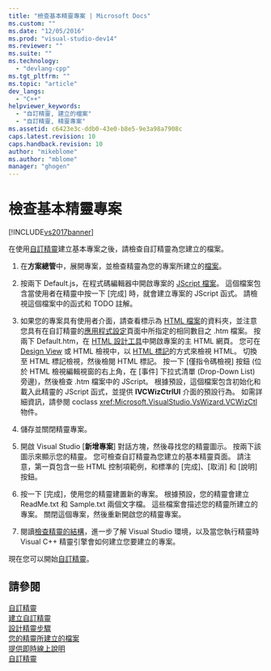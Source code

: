 ```yaml
---
title: "檢查基本精靈專案 | Microsoft Docs"
ms.custom: ""
ms.date: "12/05/2016"
ms.prod: "visual-studio-dev14"
ms.reviewer: ""
ms.suite: ""
ms.technology: 
  - "devlang-cpp"
ms.tgt_pltfrm: ""
ms.topic: "article"
dev_langs: 
  - "C++"
helpviewer_keywords: 
  - "自訂精靈, 建立的檔案"
  - "自訂精靈, 精靈專案"
ms.assetid: c6423e3c-ddb0-43e0-b8e5-9e3a98a7908c
caps.latest.revision: 10
caps.handback.revision: 10
author: "mikeblome"
ms.author: "mblome"
manager: "ghogen"
---
```

# 檢查基本精靈專案
[!INCLUDE[vs2017banner](../assembler/inline/includes/vs2017banner.md)]

在使用[自訂精靈](../ide/creating-a-custom-wizard.md)建立基本專案之後，請檢查自訂精靈為您建立的檔案。  
  
1.  在**方案總管**中，展開專案，並檢查精靈為您的專案所建立的[檔案](../ide/files-created-for-your-wizard.md)。  
  
2.  按兩下 Default.js，在程式碼編輯器中開啟專案的 [JScript 檔案](../ide/jscript-file.md)。  這個檔案包含當使用者在精靈中按一下 \[完成\] 時，就會建立專案的 JScript 函式。  請檢視這個檔案中的函式和 TODO 註解。  
  
3.  如果您的專案具有使用者介面，請查看標示為 [HTML 檔案](../ide/html-files.md)的資料夾，並注意您具有在自訂精靈的[應用程式設定](../ide/application-settings-custom-wizard.md)頁面中所指定的相同數目之 .htm 檔案。  按兩下 Default.htm，在 [HTML 設計工具](../Topic/HTML%20Designer.md)中開啟專案的主 HTML 網頁。  您可在 [Design View](../Topic/Design%20View1.md) 或 HTML 檢視中，以 [HTML 標記](http://msdn.microsoft.com/zh-tw/7bb90672-b36a-4cf9-9bbc-677c9b956318)的方式來檢視 HTML。  切換至 HTML 標記檢視，然後檢閱 HTML 標記。  按一下 \[僅指令碼檢視\] 按鈕 \(位於 HTML 檢視編輯視窗的右上角，在 \[事件\] 下拉式清單 \(Drop\-Down List\) 旁邊\)，然後檢查 .htm 檔案中的 JScript。  根據預設，這個檔案包含初始化和載入此精靈的 JScript 函式，並提供 **IVCWizCtrlUI** 介面的預設行為。  如需詳細資訊，請參閱 coclass <xref:Microsoft.VisualStudio.VsWizard.VCWizCtl> 物件。  
  
4.  儲存並關閉精靈專案。  
  
5.  開啟 Visual Studio \[**新增專案**\] 對話方塊，然後尋找您的精靈圖示。  按兩下該圖示來顯示您的精靈。  您可檢查自訂精靈為您建立的基本精靈頁面。  請注意，第一頁包含一些 HTML 控制項範例，和標準的 \[完成\]、\[取消\] 和 \[說明\] 按鈕。  
  
6.  按一下 \[完成\]，使用您的精靈建置新的專案。  根據預設，您的精靈會建立 ReadMe.txt 和 Sample.txt 兩個文字檔。  這些檔案會描述您的精靈所建立的專案。  關閉這個專案，然後重新開啟您的精靈專案。  
  
7.  閱讀[檢查精靈的結構](../ide/examining-the-mechanics-of-a-wizard.md)，進一步了解 Visual Studio 環境，以及當您執行精靈時 Visual C\+\+ 精靈引擎會如何建立您要建立的專案。  
  
 現在您可以開始[自訂精靈](../ide/customizing-your-wizard.md)。  
  
## 請參閱  
 [自訂精靈](../ide/custom-wizard.md)   
 [建立自訂精靈](../ide/creating-a-custom-wizard.md)   
 [設計精靈步驟](../ide/steps-to-designing-a-wizard.md)   
 [您的精靈所建立的檔案](../ide/files-created-for-your-wizard.md)   
 [提供即時線上說明](../ide/providing-context-sensitive-help.md)   
 [自訂精靈](../ide/customizing-your-wizard.md)